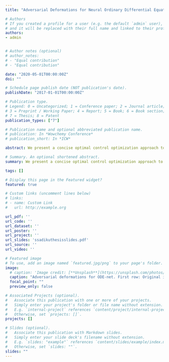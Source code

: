 ```yaml
---
title: "Adversarial Deformations for Neural Ordinary Differential Equations"

# Authors
# If you created a profile for a user (e.g. the default `admin` user), write the username (folder name) here 
# and it will be replaced with their full name and linked to their profile.
authors:
- admin


# Author notes (optional)
# author_notes:
# - "Equal contribution"
# - "Equal contribution"

date: "2020-05-01T00:00:00Z"
doi: ""

# Schedule page publish date (NOT publication's date).
publishDate: "2017-01-01T00:00:00Z"

# Publication type.
# Legend: 0 = Uncategorized; 1 = Conference paper; 2 = Journal article;
# 3 = Preprint / Working Paper; 4 = Report; 5 = Book; 6 = Book section;
# 7 = Thesis; 8 = Patent
publication_types: ["7"]

# Publication name and optional abbreviated publication name.
# publication: In *Wowchemy Conference*
# publication_short: In *ICW*

abstract: We present a concise optimal control optimization approach to continuous-depth deep learning models by discussing ideas and algorithms derived from the optimality conditions of the powerful Pontryagin's Maximum Principle. The new emerging field of constant memory cost models, however, is vulnerable to adversarial attacks. Apart from highlighting the inconsistency of neural networks theoretically, we experiment with adversarial deformations for neural ordinary differential equations on MNIST and compare our results to convolutional neural-network based architectures.

# Summary. An optional shortened abstract.
summary: We present a concise optimal control optimization approach to continuous-depth deep learning models by discussing ideas and algorithms derived from the optimality conditions of the powerful Pontryagin's Maximum Principle. The new emerging field of constant memory cost models, however, is vulnerable to adversarial attacks. Apart from highlighting the inconsistency of neural networks theoretically, we experiment with adversarial deformations for neural ordinary differential equations on MNIST and compare our results to convolutional neural-network based architectures.

tags: []

# Display this page in the Featured widget?
featured: true

# Custom links (uncomment lines below)
# links:
# - name: Custom Link
#   url: http://example.org

url_pdf: ''
url_code: ''
url_dataset: ''
url_poster: ''
url_project: ''
url_slides: 'ssadikuthesisslides.pdf'
url_source: ''
url_video: ''

# Featured image
# To use, add an image named `featured.jpg/png` to your page's folder. 
image:
  # caption: 'Image credit: [**Unsplash**](https://unsplash.com/photos/pLCdAaMFLTE)'
  caption: "Adversarial deformations for ODE-net. First row: Original images from the MNIST test set. Second row: The deformed images. See thesis for details"
  focal_point: ""
  preview_only: false

# Associated Projects (optional).
#   Associate this publication with one or more of your projects.
#   Simply enter your project's folder or file name without extension.
#   E.g. `internal-project` references `content/project/internal-project/index.md`.
#   Otherwise, set `projects: []`.
projects: []

# Slides (optional).
#   Associate this publication with Markdown slides.
#   Simply enter your slide deck's filename without extension.
#   E.g. `slides: "example"` references `content/slides/example/index.md`.
#   Otherwise, set `slides: ""`.
slides: ""
---
```


